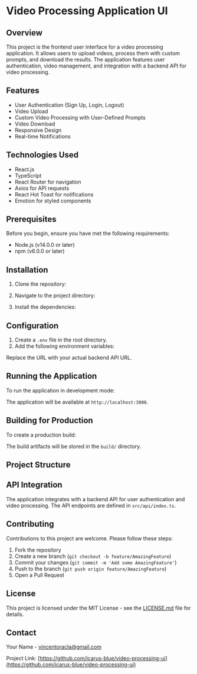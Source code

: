 # Video Processing Application UI

## Overview

This project is the frontend user interface for a video processing application. It allows users to upload videos, process them with custom prompts, and download the results. The application features user authentication, video management, and integration with a backend API for video processing.

## Features

- User Authentication (Sign Up, Login, Logout)
- Video Upload
- Custom Video Processing with User-Defined Prompts
- Video Download
- Responsive Design
- Real-time Notifications

## Technologies Used

- React.js
- TypeScript
- React Router for navigation
- Axios for API requests
- React Hot Toast for notifications
- Emotion for styled components

## Prerequisites

Before you begin, ensure you have met the following requirements:

- Node.js (v14.0.0 or later)
- npm (v6.0.0 or later)

## Installation

1. Clone the repository:


2. Navigate to the project directory:


3. Install the dependencies:


## Configuration

1. Create a `.env` file in the root directory.
2. Add the following environment variables:

Replace the URL with your actual backend API URL.

## Running the Application

To run the application in development mode:



The application will be available at `http://localhost:3000`.

## Building for Production

To create a production build:



The build artifacts will be stored in the `build/` directory.

## Project Structure



## API Integration

The application integrates with a backend API for user authentication and video processing. The API endpoints are defined in `src/api/index.ts`.

## Contributing

Contributions to this project are welcome. Please follow these steps:

1. Fork the repository
2. Create a new branch (`git checkout -b feature/AmazingFeature`)
3. Commit your changes (`git commit -m 'Add some AmazingFeature'`)
4. Push to the branch (`git push origin feature/AmazingFeature`)
5. Open a Pull Request

## License

This project is licensed under the MIT License - see the [LICENSE.md](LICENSE.md) file for details.

## Contact

Your Name - vincentoracla@gmail.com 


Project Link: [https://github.com/icarus-blue/video-processing-ui](https://github.com/icarus-blue/video-processing-ui)